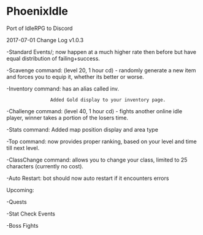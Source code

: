 # PhoenixIdle
Port of IdleRPG to Discord

2017-07-01 Change Log v1.0.3

-Standard Events/; now happen at a much higher rate then before but have equal distribution of failing+success.

-Scavenge command: (level 20, 1 hour cd) - randomly generate a new item and forces you to equip it, whether its better or worse.

-Inventory command: has an alias called inv.

                    Added Gold display to your inventory page.
                    
-Challenge command: (level 40, 1 hour cd) - fights another online idle player, winner takes a portion of the losers time.

-Stats command: Added map position display and area type

-Top command: now provides proper ranking, based on your level and time till next level.

-ClassChange command: allows you to change your class, limited to 25 characters (currently no cost).

-Auto Restart: bot should now auto restart if it encounters errors


Upcoming:

-Quests

-Stat Check Events

-Boss Fights
